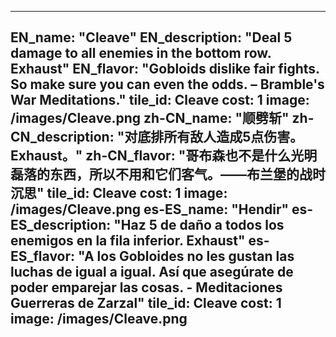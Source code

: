 ---

EN_name: "Cleave"
EN_description: "Deal 5 damage to all enemies in the bottom row.  Exhaust"
EN_flavor: "Gobloids dislike fair fights. So make sure you can even the odds. – Bramble's War Meditations."
tile_id: Cleave
cost: 1
image: /images/Cleave.png
zh-CN_name: "顺劈斩"
zh-CN_description: "对底排所有敌人造成5点伤害。Exhaust。"
zh-CN_flavor: "哥布森也不是什么光明磊落的东西，所以不用和它们客气。——布兰堡的战时沉思"
tile_id: Cleave
cost: 1
image: /images/Cleave.png
es-ES_name: "Hendir"
es-ES_description: "Haz 5 de daño a todos los enemigos en la fila inferior. Exhaust"
es-ES_flavor: "A los Gobloides no les gustan las luchas de igual a igual. Así que asegúrate de poder emparejar las cosas. - Meditaciones Guerreras de Zarzal"
tile_id: Cleave
cost: 1
image: /images/Cleave.png
---